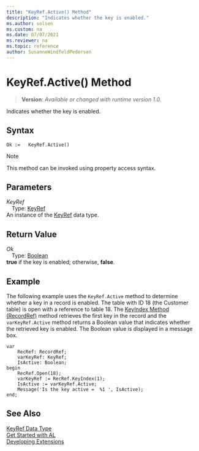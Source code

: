 ```yaml
---
title: "KeyRef.Active() Method"
description: "Indicates whether the key is enabled."
ms.author: solsen
ms.custom: na
ms.date: 07/07/2021
ms.reviewer: na
ms.topic: reference
author: SusanneWindfeldPedersen
---
```

[//]: # (START>DO_NOT_EDIT)
[//]: # (IMPORTANT:Do not edit any of the content between here and the END>DO_NOT_EDIT.)
[//]: # (Any modifications should be made in the .xml files in the ModernDev repo.)
# KeyRef.Active() Method
> **Version**: _Available or changed with runtime version 1.0._

Indicates whether the key is enabled.


## Syntax
```AL
Ok :=   KeyRef.Active()
```
> [!NOTE]
> This method can be invoked using property access syntax.

## Parameters
*KeyRef*  
&emsp;Type: [KeyRef](keyref-data-type.md)  
An instance of the [KeyRef](keyref-data-type.md) data type.  

## Return Value
*Ok*  
&emsp;Type: [Boolean](../boolean/boolean-data-type.md)  
**true** if the key is enabled; otherwise, **false**.


[//]: # (IMPORTANT: END>DO_NOT_EDIT)

## Example

The following example uses the `KeyRef.Active` method to determine whether a key in a record is enabled. The table with ID 18 \(the Customer table\) is open with a reference to table 18. The [KeyIndex Method \(RecordRef\)](../library.md) method retrieves the first key in the record and the `varKeyRef.Active` method returns a Boolean value that indicates whether the retrieved key is enabled. The Boolean value is displayed in a message box. 
 
```al
var
    RecRef: RecordRef;
    varKeyRef: KeyRef;
    IsActive: Boolean;
begin
    RecRef.Open(18);  
    varKeyRef := RecRef.KeyIndex(1);  
    IsActive := varKeyRef.Active;  
    Message('Is the key active =  %1 ', IsActive);  
end;
```  
  

## See Also
[KeyRef Data Type](keyref-data-type.md)  
[Get Started with AL](../../devenv-get-started.md)  
[Developing Extensions](../../devenv-dev-overview.md)